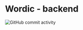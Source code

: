 # Wordic - backend

![GitHub commit activity](https://img.shields.io/github/commit-activity/m/wordic-app/backend-java)
